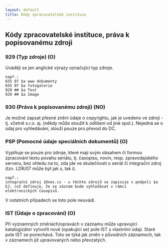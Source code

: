 ```yaml
---
layout: default
title: Kódy zpracovatelské instituce
---
```

## Kódy zpracovatelské instituce, práva k popisovanému zdroji

### 929 (Typ zdroje) (O)
Uvádějí se jen anglické výrazy označující typ zdroje.

```
např.:
655 07 $a www dokumenty
655 07 $a fotogalerie
929 ## $a Text
929 ## $a Image
```

### 930 (Práva k popisovanému zdroji) (NO)
Je možné zapsat přesné znění údaje o copyrightu, jak je uvedeno ve zdroji - tj. včetně s.r.o. aj. (někdy může sloužit k odlišení od jiné spol.). Nejedná se o údaj pro vyhledávání, slouží pouze pro převod do DC.

### PSP (Pomocné údaje speciálních dokumentů) (O)
Vyplňuje se pouze pro zdroje, které mají svým obsahem či formou zpracování textu povahu seriálu, tj. časopisu, novin, resp. zpravodajského serveru, bez ohledu na to, zda jde ve skutečnosti o seriál či integrační zdroj (tzn. LDR/07 může být jak s, tak i).  

```
např.:
integrační zdroj iDnes.cz - u těchto zdrojů se zapisuje v podpoli $a EJ, což definuje, že se záznam bude vyhledávat v rámci  
elektronických časopisů.
```

V ostatních případech se toto pole neuvádí.

### IST (Údaje o zpracování) (O)
Při významných změnách/opravách v záznamu může upravující katalogizátor vytvořit nové (opakující se) pole IST s vlastními údaji. Staré pole IST se ponechává. Toto se týká jak změn v původních záznamech, tak v záznamech již upravovaných nebo převzatých.

